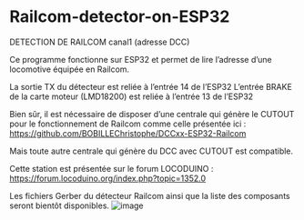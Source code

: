 # Railcom-detector-on-ESP32

DETECTION DE RAILCOM canal1 (adresse DCC)

Ce programme fonctionne sur ESP32 et permet de lire l’adresse d’une locomotive équipée en Railcom.

La sortie TX du détecteur est reliée à l’entrée 14 de l’ESP32
L’entrée BRAKE de la carte moteur (LMD18200) est reliée à l’entrée 13 de l’ESP32

Bien sûr, il est nécessaire de disposer d’une centrale qui génère le CUTOUT pour le fonctionnement de Railcom comme celle présentée ici : https://github.com/BOBILLEChristophe/DCCxx-ESP32-Railcom

Mais toute autre centrale qui génère du DCC avec CUTOUT est compatible.

Cette station est présentée sur le forum LOCODUINO : https://forum.locoduino.org/index.php?topic=1352.0

Les fichiers Gerber du détecteur Railcom ainsi que la liste des composants seront bientôt disponibles.
![image](https://user-images.githubusercontent.com/38000184/191467551-467daee9-5cc7-4121-8f35-9caeb6301c8e.png)
